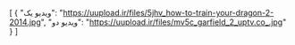 [
  {
    "ویدیو یک": "https://uupload.ir/files/5jhv_how-to-train-your-dragon-2-2014.jpg",
    "ویدیو دو": "https://uupload.ir/files/mv5c_garfield_2_uptv.co_.jpg"
  }
]
